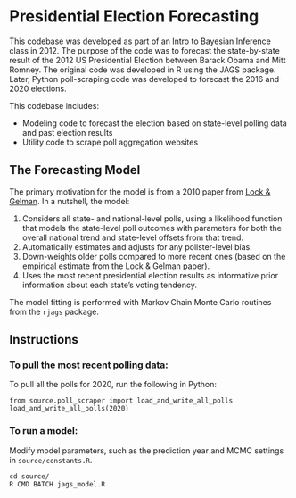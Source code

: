 # Presidential Election Forecasting

This codebase was developed as part of an Intro to Bayesian Inference class in 2012. The purpose of the code was to forecast the state-by-state result of the 2012 US Presidential Election between Barack Obama and Mitt Romney. The original code was developed in R using the JAGS package. Later, Python poll-scraping code was developed to forecast the 2016 and 2020 elections.

This codebase includes:

* Modeling code to forecast the election based on state-level polling data and past election results
* Utility code to scrape poll aggregation websites

## The Forecasting Model

The primary motivation for the model is from a 2010 paper from [Lock & Gelman](http://www.stat.columbia.edu/~gelman/research/published/election15Feb.pdf). In a nutshell, the model:

1. Considers all state- and national-level polls, using a likelihood function that models the state-level poll outcomes with parameters for both the overall national trend and state-level offsets from that trend.
2. Automatically estimates and adjusts for any pollster-level bias.
3. Down-weights older polls compared to more recent ones (based on the empirical estimate from the Lock & Gelman paper).
4. Uses the most recent presidential election results as informative prior information about each state’s voting tendency.

The model fitting is performed with Markov Chain Monte Carlo routines from the `rjags` package.

## Instructions

### To pull the most recent polling data:

To pull all the polls for 2020, run the following in Python:

    from source.poll_scraper import load_and_write_all_polls
    load_and_write_all_polls(2020)    


### To run a model:

Modify model parameters, such as the prediction year and MCMC settings in `source/constants.R`.

    cd source/
    R CMD BATCH jags_model.R

